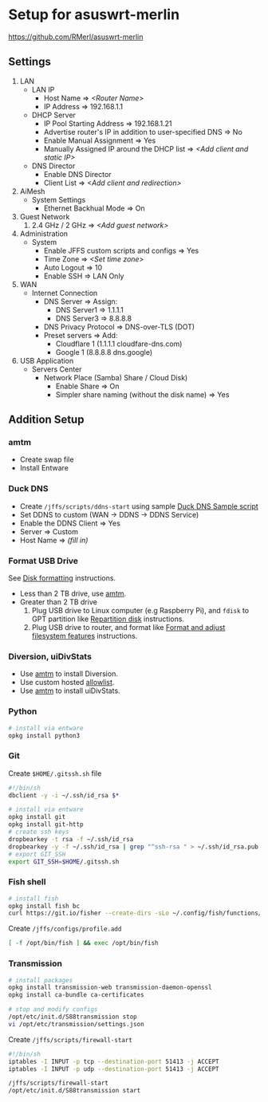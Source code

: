 # Setup for asuswrt-merlin
https://github.com/RMerl/asuswrt-merlin

## Settings
1. LAN
    * LAN IP
	    * Host  Name => *\<Router Name>*
		* IP Address => 192.168.1.1
	*  DHCP Server
	    * IP Pool Starting Address => 192.168.1.21
	    * Advertise router's IP in addition to user-specified DNS => No
	    * Enable Manual Assignment  => Yes
	    * Manually Assigned IP around the DHCP list => *\<Add client and static IP>*
    * DNS Director
	    * Enable DNS Director
		* Client List => *\<Add client and redirection>*
1. AiMesh
    * System Settings
	    * Ethernet Backhual Mode => On
1. Guest Network
	1. 2.4 GHz / 2 GHz => *\<Add guest network>*
1. Administration
    * System
	    * Enable JFFS custom scripts and configs => Yes
	    * Time Zone => *\<Set time zone>*
	    * Auto Logout => 10
	    * Enable SSH => LAN Only
1. WAN
    * Internet Connection
	    * DNS Server => Assign:
	        * DNS Server1 => 1.1.1.1
	        * DNS Server3 => 8.8.8.8
		* DNS Privacy Protocol => DNS-over-TLS (DOT)
		* Preset servers  => Add: 
			* Cloudflare 1 (1.1.1.1 cloudfare-dns.com)
			* Google 1 (8.8.8.8 dns.google)
1. USB Application
	* Servers Center
		* Network Place (Samba) Share / Cloud Disk)
			* Enable Share => On
			* Simpler share naming (without the disk name) => Yes

## Addition Setup
### amtm
* Create swap file
* Install Entware

### Duck DNS
* Create `/jffs/scripts/ddns-start` using sample [Duck DNS Sample script](https://github.com/RMerl/asuswrt-merlin.ng/wiki/DDNS-Sample-Scripts#duck-dns)
* Set DDNS to custom (WAN -> DDNS -> DDNS Service)
*  Enable the DDNS Client	=> Yes
*  Server => Custom
*  Host Name => *(fill in)*

### Format USB Drive
See [Disk formatting](https://github.com/RMerl/asuswrt-merlin.ng/wiki/Disk-formatting) instructions.

* Less than 2 TB drive, use [amtm](https://diversion.ch/amtm.html).
* Greater than 2 TB drive
  1. Plug USB drive to Linux computer (e.g Raspberry Pi), and `fdisk` to GPT partition like [Repartition disk](https://github.com/RMerl/asuswrt-merlin.ng/wiki/Disk-formatting#7-repartition-disk) instructions.
  2. Plug USB drive to router, and format like [Format and adjust filesystem features](https://github.com/RMerl/asuswrt-merlin.ng/wiki/Disk-formatting#8-format-and-adjust-filesystem-features) instructions.

### Diversion, uiDivStats
* Use [amtm](https://diversion.ch/amtm.html) to install Diversion.
* Use custom hosted [allowlist](https://raw.githubusercontent.com/johnkchiu/allowlist/master/domains/_full-list.txt).
* Use [amtm](https://diversion.ch/amtm.html) to install uiDivStats.

### Python
```bash
# install via entware
opkg install python3
```

### Git
Create `$HOME/.gitssh.sh` file
```bash
#!/bin/sh
dbclient -y -i ~/.ssh/id_rsa $*
```

```bash
# install via entware
opkg install git
opkg install git-http
# create ssh keys
dropbearkey -t rsa -f ~/.ssh/id_rsa
dropbearkey -y -f ~/.ssh/id_rsa | grep "^ssh-rsa " > ~/.ssh/id_rsa.pub
# export GIT_SSH
export GIT_SSH=$HOME/.gitssh.sh
```

### Fish shell
```bash
# install fish
opkg install fish bc
curl https://git.io/fisher --create-dirs -sLo ~/.config/fish/functions/fisher.fish
```

Create `/jffs/configs/profile.add`
```bash
[ -f /opt/bin/fish ] && exec /opt/bin/fish
```

### Transmission
```bash
# install packages
opkg install transmission-web transmission-daemon-openssl
opkg install ca-bundle ca-certificates

# stop and modify configs
/opt/etc/init.d/S88transmission stop
vi /opt/etc/transmission/settings.json
```

Create `/jffs/scripts/firewall-start`
```bash
#!/bin/sh
iptables -I INPUT -p tcp --destination-port 51413 -j ACCEPT
iptables -I INPUT -p udp --destination-port 51413 -j ACCEPT
```

```bash
/jffs/scripts/firewall-start
/opt/etc/init.d/S88transmission start
```
